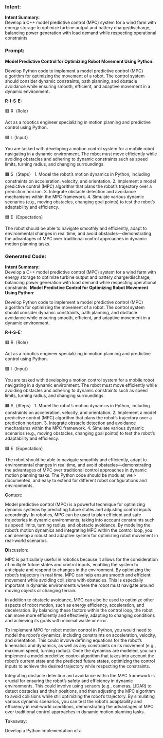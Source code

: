 ### Intent:
**Intent Summary:**  
Develop a C++ model predictive control (MPC) system for a wind farm with energy storage to optimize turbine output and battery charge/discharge, balancing power generation with load demand while respecting operational constraints.

### Prompt:
**Model Predictive Control for Optimizing Robot Movement Using Python:**

Develop Python code to implement a model predictive control (MPC) algorithm for optimizing the movement of a robot. The control system should consider dynamic constraints, path planning, and obstacle avoidance while ensuring smooth, efficient, and adaptive movement in a dynamic environment.

**R-I-S-E:**

🟥 R（Role）

Act as a robotics engineer specializing in motion planning and predictive control using Python.

🟩 I（Input）

You are tasked with developing a motion control system for a mobile robot navigating in a dynamic environment. The robot must move efficiently while avoiding obstacles and adhering to dynamic constraints such as speed limits, turning radius, and changing surroundings.

🟧 S（Steps）
	1.	Model the robot’s motion dynamics in Python, including constraints on acceleration, velocity, and orientation.
	2.	Implement a model predictive control (MPC) algorithm that plans the robot’s trajectory over a prediction horizon.
	3.	Integrate obstacle detection and avoidance mechanisms within the MPC framework.
	4.	Simulate various dynamic scenarios (e.g., moving obstacles, changing goal points) to test the robot’s adaptability and efficiency.

🟦 E（Expectation）

The robot should be able to navigate smoothly and efficiently, adapt to environmental changes in real time, and avoid obstacles—demonstrating the advantages of MPC over traditional control approaches in dynamic motion planning tasks.

### Generated Code:
**Intent Summary:**  
Develop a C++ model predictive control (MPC) system for a wind farm with energy storage to optimize turbine output and battery charge/discharge, balancing power generation with load demand while respecting operational constraints.
**Model Predictive Control for Optimizing Robot Movement Using Python:**

Develop Python code to implement a model predictive control (MPC) algorithm for optimizing the movement of a robot. The control system should consider dynamic constraints, path planning, and obstacle avoidance while ensuring smooth, efficient, and adaptive movement in a dynamic environment.

**R-I-S-E:**

🟥 R（Role）

Act as a robotics engineer specializing in motion planning and predictive control using Python.

🟩 I（Input）

You are tasked with developing a motion control system for a mobile robot navigating in a dynamic environment. The robot must move efficiently while avoiding obstacles and adhering to dynamic constraints such as speed limits, turning radius, and changing surroundings.

🟧 S（Steps）
	1.	Model the robot’s motion dynamics in Python, including constraints on acceleration, velocity, and orientation.
	2.	Implement a model predictive control (MPC) algorithm that plans the robot’s trajectory over a prediction horizon.
	3.	Integrate obstacle detection and avoidance mechanisms within the MPC framework.
	4.	Simulate various dynamic scenarios (e.g., moving obstacles, changing goal points) to test the robot’s adaptability and efficiency.

🟦 E（Expectation）

The robot should be able to navigate smoothly and efficiently, adapt to environmental changes in real time, and avoid obstacles—demonstrating the advantages of MPC over traditional control approaches in dynamic motion planning tasks. The Python code should be modular, well-documented, and easy to extend for different robot configurations and environments.

**C**ontext:

Model predictive control (MPC) is a powerful technique for optimizing dynamic systems by predicting future states and adjusting control inputs accordingly. In robotics, MPC can be used to plan efficient and safe trajectories in dynamic environments, taking into account constraints such as speed limits, turning radius, and obstacle avoidance. By modeling the robot’s motion dynamics and integrating MPC within the control loop, you can develop a robust and adaptive system for optimizing robot movement in real-world scenarios.

**D**iscussion:

MPC is particularly useful in robotics because it allows for the consideration of multiple future states and control inputs, enabling the system to anticipate and respond to changes in the environment. By optimizing the robot’s trajectory in real time, MPC can help ensure smooth and efficient movement while avoiding collisions with obstacles. This is especially important in dynamic environments where the robot must navigate around moving objects or changing terrain.

In addition to obstacle avoidance, MPC can also be used to optimize other aspects of robot motion, such as energy efficiency, acceleration, and deceleration. By balancing these factors within the control loop, the robot can move more efficiently and effectively, adapting to changing conditions and achieving its goals with minimal waste or error.

To implement MPC for robot motion control in Python, you would need to model the robot’s dynamics, including constraints on acceleration, velocity, and orientation. This could involve defining equations for the robot’s kinematics and dynamics, as well as any constraints on its movement (e.g., maximum speed, turning radius). Once the dynamics are modeled, you can implement a model predictive control algorithm that takes into account the robot’s current state and the predicted future states, optimizing the control inputs to achieve the desired trajectory while respecting the constraints.

Integrating obstacle detection and avoidance within the MPC framework is crucial for ensuring the robot’s safety and efficiency in dynamic environments. This could involve using sensors (e.g., cameras, LIDAR) to detect obstacles and their positions, and then adjusting the MPC algorithm to avoid collisions while still optimizing the robot’s trajectory. By simulating various dynamic scenarios, you can test the robot’s adaptability and efficiency in real-world conditions, demonstrating the advantages of MPC over traditional control approaches in dynamic motion planning tasks.

**T**akeaway:

Develop a Python implementation of a
